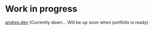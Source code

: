# Work in progress

[andreo.dev](https://andreo.dev) (Currently down... Will be up soon when portfolio is ready)
